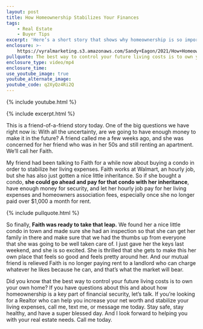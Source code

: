 ```yaml
---
layout: post
title: How Homeownership Stabilizes Your Finances
tags:
    - Real Estate
    - Buyer Tips
excerpt: 'Here’s a short story that shows why homeownership is so important. '
enclosure: >-
    https://vyralmarketing.s3.amazonaws.com/Sandy+Eagon/2021/How+Homeownership+Stabilizes+Your+Finances.mp4
pullquote: The best way to control your future living costs is to own your own home.
enclosure_type: video/mp4
enclosure_time:
use_youtube_image: true
youtube_alternate_image:
youtube_code: q2XyQz4Ri2Q
---
```

{% include youtube.html %}

{% include excerpt.html %}

This is a friend-of-a-friend story today. One of the big questions we have right now is: With all the uncertainty, are we going to have enough money to make it in the future? A friend called me a few weeks ago, and she was concerned for her friend who was in her 50s and still renting an apartment. We’ll call her Faith.&nbsp;

My friend had been talking to Faith for a while now about buying a condo in order to stabilize her living expenses. Faith works at Walmart, an hourly job, but she has also just gotten a nice little inheritance. So if she bought a condo, **she could go ahead and pay for that condo with her inheritance**, have enough money for security, and let her hourly job pay for her living expenses and homeowners association fees, especially once she no longer paid over $1,000 a month for rent.

{% include pullquote.html %}

So finally, **Faith was ready to take that leap.** We found her a nice little condo in town and made sure she had an inspection so that she can get her family in there and make sure that we had the thumbs up from everyone that she was going to be well taken care of. I just gave her the keys last weekend, and she is so excited. She is thrilled that she gets to make this her own place that feels so good and feels pretty around her. And our mutual friend is relieved Faith is no longer paying rent to a landlord who can charge whatever he likes because he can, and that’s what the market will bear.&nbsp;

Did you know that the best way to control your future living costs is to own your own home? If you have questions about this and about how homeownership is a key part of financial security, let’s talk. If you’re looking for a Realtor who can help you increase your net worth and stabilize your living expenses, call me, text me, or message me today. Stay safe, stay healthy, and have a super blessed day. And I look forward to helping you with your real estate needs. Call me today.
